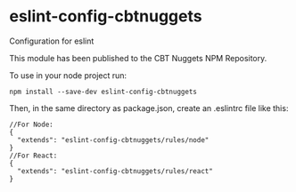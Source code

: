 # eslint-config-cbtnuggets
Configuration for eslint

This module has been published to the CBT Nuggets NPM Repository.

To use in your node project run:

```
npm install --save-dev eslint-config-cbtnuggets
```

Then, in the same directory as package.json, create an .eslintrc file like this:

```
//For Node:
{
  "extends": "eslint-config-cbtnuggets/rules/node"
}
//For React:
{
  "extends": "eslint-config-cbtnuggets/rules/react"
}
```
